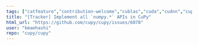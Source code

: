 ```yaml
---
tags: ["catfeature","contribution-welcome","cublas","cuda","cudnn","cupy","curand","cusolver","cusparse","cusparselt","cutensor","gpu","nccl","numpy","nvrtc","nvtx","python","rocm","scipy","tensor"]
title: "[Tracker] Implement all `numpy.*` APIs in CuPy"
html_url: "https://github.com/cupy/cupy/issues/6078"
user: "kmaehashi"
repo: "cupy/cupy"
---
```


